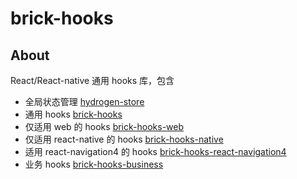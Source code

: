 # brick-hooks

## About <a name = "about"></a>

React/React-native 通用 hooks 库，包含

- 全局状态管理 [hydrogen-store](packages/store-next/README.md)
- 通用 hooks [brick-hooks](https://mingneo.github.io/brick-hooks/)
- 仅适用 web 的 hooks [brick-hooks-web](https://mingneo.github.io/brick-hooks/)
- 仅适用 react-native 的 hooks [brick-hooks-native](https://mingneo.github.io/brick-hooks/)
- 适用 react-navigation4 的 hooks [brick-hooks-react-navigation4](https://mingneo.github.io/brick-hooks/)
- 业务 hooks [brick-hooks-business](https://mingneo.github.io/brick-hooks/)

